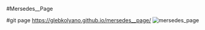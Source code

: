 #Mersedes__Page

#git page
https://glebkolyano.github.io/mersedes__page/
![mersedes_page](https://user-images.githubusercontent.com/88821881/135057059-3aea8342-bc1d-48b6-9e73-70eeec720786.png)
